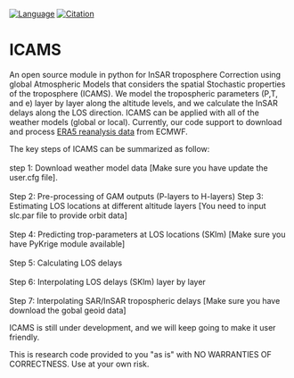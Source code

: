 [![Language](https://img.shields.io/badge/python-3.5%2B-blue.svg)](https://www.python.org/)
[![Citation](https://img.shields.io/badge/doi-10.1016%2Fj.cageo.2020JB020952-blue)](https://doi.org/10.1029/2020JB020952)


# ICAMS

An open source module in python for InSAR troposphere Correction using global Atmospheric Models that considers the spatial Stochastic properties of the troposphere (ICAMS). We model the tropospheric parameters (P,T, and e) layer by layer along the altitude levels, and we calculate the InSAR delays along the LOS direction. ICAMS can be applied with all of the weather models (global or local). Currently, our code support to download and process [ERA5 reanalysis data](https://retostauffer.org/code/Download-ERA5/) from ECMWF. 

The key steps of ICAMS can be summarized as follow: <br>  
step 1: Download weather model data [Make sure you have update the user.cfg file]. <br/>  
Step 2: Pre-processing of GAM outputs (P-layers to H-layers) 
Step 3: Estimating LOS locations at different altitude layers [You need to input slc.par file to provide orbit data] <br/>  
Step 4: Predicting trop-parameters at LOS locations (SKlm) [Make sure you have PyKrige module available] <br/>  
Step 5: Calculating LOS delays  <br>  
Step 6: Interpolating LOS delays (SKlm) layer by layer <br>  
Step 7: Interpolating SAR/InSAR tropospheric delays [Make sure you have download the gobal geoid data] <br>  


ICAMS is still under development, and we will keep going to make it user friendly.

This is research code provided to you "as is" with NO WARRANTIES OF CORRECTNESS. Use at your own risk.

